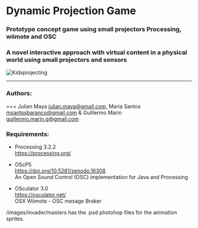 # Dynamic Projection Game
### Prototype concept game using small projectors Processing, wiimote and OSC
### A novel interactive approach with virtual content in a physical world using small projectors and sensors
![Kidsprojecting](https://github.com/mayait/Dynamic-Projection-Game-Processing/blob/master/images/readme/childs_projecting.png)
- - - -

###  Authors: ### 
===
Julian Maya julian.maya@gmail.com, Maria Santos msantosbaranco@gmail.com & Guillermo Marin guillermo.marin.g@gmail.com

###  Requirements: ### 

* Processing 3.2.2 		
  https://processing.org/	
  			
* OScP5 				
  https://doi.org/10.5281/zenodo.16308		
  An Open Sound Control (OSC) implementation for Java and Processing
  
* OSculator 3.0			
  https://osculator.net/						
  OSX Wiimote - OSC mesage Broker


/images/invader/masters
has the .psd photohop files for the animation sprites.
